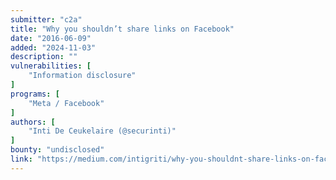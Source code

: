 ```yaml
---
submitter: "c2a"
title: "Why you shouldn’t share links on Facebook"
date: "2016-06-09"
added: "2024-11-03"
description: ""
vulnerabilities: [
    "Information disclosure"
]
programs: [
    "Meta / Facebook"
]
authors: [
    "Inti De Ceukelaire (@securinti)"
]
bounty: "undisclosed"
link: "https://medium.com/intigriti/why-you-shouldnt-share-links-on-facebook-f317ba4aa58b"
---
```




